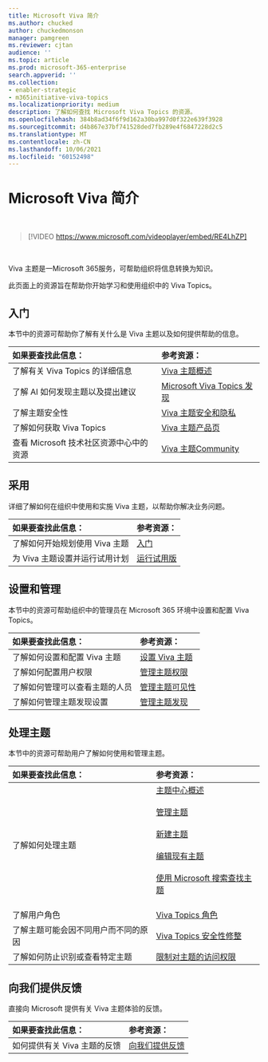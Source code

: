 ```yaml
---
title: Microsoft Viva 简介
ms.author: chucked
author: chuckedmonson
manager: pamgreen
ms.reviewer: cjtan
audience: ''
ms.topic: article
ms.prod: microsoft-365-enterprise
search.appverid: ''
ms.collection:
- enabler-strategic
- m365initiative-viva-topics
ms.localizationpriority: medium
description: 了解如何查找 Microsoft Viva Topics 的资源。
ms.openlocfilehash: 384b8ad34f6f9d162a30ba997d0f322e639f3928
ms.sourcegitcommit: d4b867e37bf741528ded7fb289e4f6847228d2c5
ms.translationtype: MT
ms.contentlocale: zh-CN
ms.lasthandoff: 10/06/2021
ms.locfileid: "60152498"
---
```

# <a name="introduction-to-microsoft-viva-topics"></a>Microsoft Viva 简介

</br>

> [!VIDEO https://www.microsoft.com/videoplayer/embed/RE4LhZP]  

</br>


Viva 主题是一Microsoft 365服务，可帮助组织将信息转换为知识。

此页面上的资源旨在帮助你开始学习和使用组织中的 Viva Topics。

## <a name="get-started"></a>入门

本节中的资源可帮助你了解有关什么是 Viva 主题以及如何提供帮助的信息。

| 如果要查找此信息： | 参考资源： |
|:-----|:-----|
|了解有关 Viva Topics 的详细信息|[Viva 主题概述](topic-experiences-overview.md)|
|了解 AI 如何发现主题以及提出建议|[Microsoft Viva Topics 发现](topic-experiences-discovery.md)|
|了解主题安全性|[Viva 主题安全和隐私](topic-experiences-security-privacy.md)|
|了解如何获取 Viva Topics|[Viva 主题产品页](https://www.microsoft.com/microsoft-viva/topics?activetab=pivot%3aoverviewtab)|
|查看 Microsoft 技术社区资源中心中的资源|[Viva 主题Community](https://resources.techcommunity.microsoft.com/viva-topics/)|


## <a name="adoption"></a>采用

详细了解如何在组织中使用和实施 Viva 主题，以帮助你解决业务问题。 

| 如果要查找此信息： | 参考资源： |
|:-----|:-----|
|了解如何开始规划使用 Viva 主题 |[入门](topics-adoption-getstarted.md)|  
|为 Viva 主题设置并运行试用计划 |[运行试用版](trial-topics.md)|

## <a name="set-up-and-administration"></a>设置和管理

本节中的资源可帮助组织中的管理员在 Microsoft 365 环境中设置和配置 Viva Topics。

| 如果要查找此信息： | 参考资源： |
|:-----|:-----|
|了解如何设置和配置 Viva 主题|[设置 Viva 主题](set-up-topic-experiences.md)|
|了解如何配置用户权限|[管理主题权限](topic-experiences-user-permissions.md)|
|了解如何管理可以查看主题的人员|[管理主题可见性](topic-experiences-knowledge-rules.md)|
|了解如何管理主题发现设置|[管理主题发现](topic-experiences-discovery.md)|

## <a name="work-with-topics"></a>处理主题

本节中的资源可帮助用户了解如何使用和管理主题。

| 如果要查找此信息： | 参考资源： |
|:-----|:-----|
|了解如何处理主题|[主题中心概述](topic-center-overview.md)<br><br>[管理主题](manage-topics.md)<br><br>[新建主题](create-a-topic.md)<br><br>[编辑现有主题](edit-a-topic.md)<br><br>[使用 Microsoft 搜索查找主题](search.md)<br><br>|
|了解用户角色|[Viva Topics 角色](topic-experiences-roles.md)|
|了解主题可能会因不同用户而不同的原因|[Viva Topics 安全性修整](topic-experiences-security-trimming.md)|
|了解如何防止识别或查看特定主题|[限制对主题的访问权限](restrict-access-to-topics.md)|

## <a name="provide-us-feedback"></a>向我们提供反馈

直接向 Microsoft 提供有关 Viva 主题体验的反馈。

| 如果要查找此信息： | 参考资源： |
|:-----|:-----|
|如何提供有关 Viva 主题的反馈|[向我们提供反馈](topic-experiences-overview.md#provide-us-feedback)|


